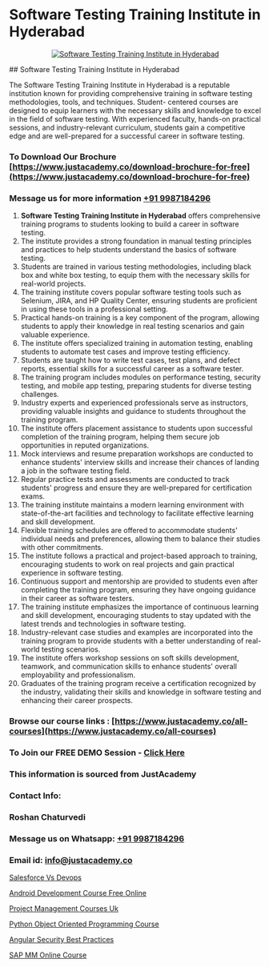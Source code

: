 # Software Testing Training Institute in Hyderabad

<p align="center">
  <a href="https://justacademy.co/program-detail/software-testing">
    <img src="https://justacademy.co/storage2/program_images/1704700438.webp" alt="Software Testing Training Institute in Hyderabad">
  </a>
</p>
## Software Testing Training Institute in Hyderabad

The Software Testing Training Institute in Hyderabad is a reputable institution known for providing comprehensive training in software testing methodologies, tools, and techniques. Student- centered courses are designed to equip learners with the necessary skills and knowledge to excel in the field of software testing. With experienced faculty, hands-on practical sessions, and industry-relevant curriculum, students gain a competitive edge and are well-prepared for a successful career in software testing.
### To Download Our Brochure [https://www.justacademy.co/download-brochure-for-free](https://www.justacademy.co/download-brochure-for-free)
### Message us for more information [+91 9987184296](https://api.whatsapp.com/send?phone=919987184296)
1) **Software Testing Training Institute in Hyderabad** offers comprehensive training programs to students looking to build a career in software testing.
2) The institute provides a strong foundation in manual testing principles and practices to help students understand the basics of software testing.
3) Students are trained in various testing methodologies, including black box and white box testing, to equip them with the necessary skills for real-world projects.
4) The training institute covers popular software testing tools such as Selenium, JIRA, and HP Quality Center, ensuring students are proficient in using these tools in a professional setting.
5) Practical hands-on training is a key component of the program, allowing students to apply their knowledge in real testing scenarios and gain valuable experience.
6) The institute offers specialized training in automation testing, enabling students to automate test cases and improve testing efficiency.
7) Students are taught how to write test cases, test plans, and defect reports, essential skills for a successful career as a software tester.
8) The training program includes modules on performance testing, security testing, and mobile app testing, preparing students for diverse testing challenges.
9) Industry experts and experienced professionals serve as instructors, providing valuable insights and guidance to students throughout the training program.
10) The institute offers placement assistance to students upon successful completion of the training program, helping them secure job opportunities in reputed organizations.
11) Mock interviews and resume preparation workshops are conducted to enhance students' interview skills and increase their chances of landing a job in the software testing field.
12) Regular practice tests and assessments are conducted to track students' progress and ensure they are well-prepared for certification exams.
13) The training institute maintains a modern learning environment with state-of-the-art facilities and technology to facilitate effective learning and skill development.
14) Flexible training schedules are offered to accommodate students' individual needs and preferences, allowing them to balance their studies with other commitments.
15) The institute follows a practical and project-based approach to training, encouraging students to work on real projects and gain practical experience in software testing.
16) Continuous support and mentorship are provided to students even after completing the training program, ensuring they have ongoing guidance in their career as software testers.
17) The training institute emphasizes the importance of continuous learning and skill development, encouraging students to stay updated with the latest trends and technologies in software testing.
18) Industry-relevant case studies and examples are incorporated into the training program to provide students with a better understanding of real-world testing scenarios.
19) The institute offers workshop sessions on soft skills development, teamwork, and communication skills to enhance students' overall employability and professionalism.
20) Graduates of the training program receive a certification recognized by the industry, validating their skills and knowledge in software testing and enhancing their career prospects.

### Browse our course links : [https://www.justacademy.co/all-courses](https://www.justacademy.co/all-courses) 
### To Join our FREE DEMO Session - [Click Here](https://www.justacademy.co/register-for-course-demo)


### This information is sourced from JustAcademy
### Contact Info:
### Roshan Chaturvedi
### Message us on Whatsapp: [+91 9987184296](https://api.whatsapp.com/send?phone=919987184296)
### Email id: [info@justacademy.co](mailto:info@justacademy.co)
                
[Salesforce Vs Devops](https://www.linkedin.com/pulse/salesforce-vs-devops-justacademy-las-vegas-14ykf?trackingId=YDY04fkvRIDDYN7LSgMjtg%3D%3D&lipi=urn%3Ali%3Apage%3Ad_flagship3_company_admin%3BG4Wghg4iTSeMidZTUzwcOQ%3D%3D)

[Android Development Course Free Online](https://www.linkedin.com/pulse/android-development-course-free-online-4lagc/)

[Project Management Courses Uk](https://medium.com/@shivamja27/project-management-courses-uk-3efdf0b4b28a)

[Python Object Oriented Programming Course](https://medium.com/@shivamja27/python-object-oriented-programming-course-25b9ed2c417f)

[Angular Security Best Practices](https://justacademyin.github.io/justacademy/angular-security-best-practices)

[SAP MM Online Course](https://justacademyin.github.io/Articles/SAP-MM-Online-Course)

